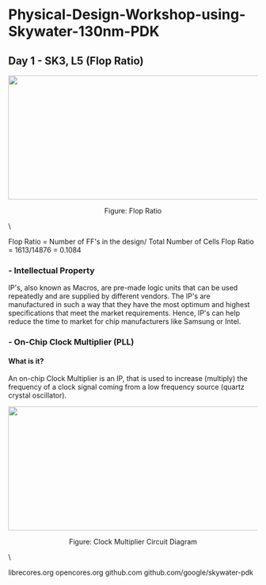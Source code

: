 # Physical-Design-Workshop-using-Skywater-130nm-PDK


## Day 1 - SK3, L5 (Flop Ratio)

<p align="center">
  <img width="600" height="250" src="https://i.imgur.com/HdOrvc0.jpg"
</p>
  <p align="center">
    Figure: Flop Ratio
</p>
\


Flop Ratio = Number of FF's in the design/ Total Number of Cells
Flop Ratio = 1613/14876 = 0.1084

### - Intellectual Property

IP's, also known as Macros, are pre-made logic units that can be used repeatedly and are supplied by different vendors. The IP's are manufactured in such a way that they have the most optimum and highest specifications that meet the market requirements. Hence, IP's can help reduce the time to market for chip manufacturers like Samsung or Intel.

### - On-Chip Clock Multiplier (PLL)

#### What is it?

An on-chip Clock Multiplier is an IP, that is used to increase (multiply) the frequency of a clock signal coming from a low frequency source (quartz crystal oscillator). 

<p align="center">
  <img width="600" height="250" src="https://i.imgur.com/j4kFVrW.jpg"
</p>
  <p align="center">
    Figure: Clock Multiplier Circuit Diagram
</p>
\


librecores.org
opencores.org
github.com
github.com/google/skywater-pdk
